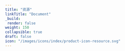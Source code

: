 ```yaml
---
title: "资源"
linkTitle: "Document"
_build:
 render: false 
weight: 150
collapsible: true
draft: false
icon: "/images/icons/index/product-icon-resource.svg"
---
```


